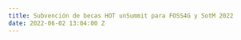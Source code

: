 ```yaml
---
title: Subvención de becas HOT unSummit para FOSS4G y SotM 2022
date: 2022-06-02 13:04:00 Z
---
```


